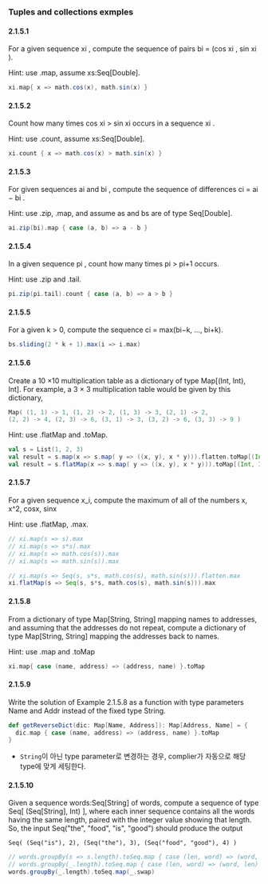 ### Tuples and collections exmples

#### 2.1.5.1
For a given sequence xi , compute the sequence of pairs bi = (cos xi , sin xi ).

Hint: use .map, assume xs:Seq[Double].

```scala
xi.map{ x => math.cos(x), math.sin(x) }
```

#### 2.1.5.2
Count how many times cos xi > sin xi occurs in a sequence xi .

Hint: use .count, assume xs:Seq[Double].

```scala
xi.count { x => math.cos(x) > math.sin(x) }
```

#### 2.1.5.3
For given sequences ai and bi , compute the sequence of differences ci = ai − bi .

Hint: use .zip, .map, and assume as and bs are of type Seq[Double].

```scala
ai.zip(bi).map { case (a, b) => a - b } 
```

#### 2.1.5.4
In a given sequence pi , count how many times pi > pi+1 occurs.

Hint: use .zip and .tail.

```scala
pi.zip(pi.tail).count { case (a, b) => a > b }
```

#### 2.1.5.5
For a given k > 0, compute the sequence ci = max(bi−k, ..., bi+k).

```scala
bs.sliding(2 * k + 1).max(i => i.max)
```

#### 2.1.5.6 
Create a 10 ×10 multiplication table as a dictionary of type Map[(Int, Int), Int]. For
example, a 3 × 3 multiplication table would be given by this dictionary,

```scala
Map( (1, 1) -> 1, (1, 2) -> 2, (1, 3) -> 3, (2, 1) -> 2,
(2, 2) -> 4, (2, 3) -> 6, (3, 1) -> 3, (3, 2) -> 6, (3, 3) -> 9 )
```

Hint: use .flatMap and .toMap.

```scala
val s = List(1, 2, 3)
val result = s.map(x => s.map( y => ((x, y), x * y))).flatten.toMap[(Int, Int), Int]
val result = s.flatMap(x => s.map( y => ((x, y), x * y))).toMap[(Int, Int), Int]
```

#### 2.1.5.7 
For a given sequence x_i, compute the maximum of all of the numbers x, x^2, cosx, sinx

Hint: use .flatMap, .max.

```scala
// xi.map(s => s).max
// xi.map(s => s*s).max
// xi.map(s => math.cos(s)).max
// xi.map(s => math.sin(s)).max

// xi.map(s => Seq(s, s*s, math.cos(s), math.sin(s))).flatten.max
xi.flatMap(s => Seq(s, s*s, math.cos(s), math.sin(s))).max
```

#### 2.1.5.8
From a dictionary of type Map[String, String] mapping names to addresses, and
assuming that the addresses do not repeat, compute a dictionary of type Map[String, String] mapping
the addresses back to names.

Hint: use .map and .toMap

```scala
xi.map{ case (name, address) => (address, name) }.toMap
```

#### 2.1.5.9
Write the solution of Example 2.1.5.8 as a function with type parameters Name and
Addr instead of the fixed type String.

```scala
def getReverseDict(dic: Map[Name, Address]): Map[Address, Name] = {
  dic.map { case (name, address) => (address, name) }.toMap
}
```
- `String`이 아닌 type parameter로 변경하는 경우, complier가 자동으로 해당 type에 맞게 세팅한다.


#### 2.1.5.10
Given a sequence words:Seq[String] of words, compute a sequence of type Seq[ (Seq[String], Int) ], where each inner sequence contains all the words having the same length, paired with the integer value showing that length. So, the input Seq("the", "food", "is", "good") should produce the output

```Seq( (Seq("is"), 2), (Seq("the"), 3), (Seq("food", "good"), 4) )```

```scala
// words.groupBy(s => s.length).toSeq.map { case (len, word) => (word, len) }
// words.groupBy(_.length).toSeq.map { case (len, word) => (word, len) }
words.groupBy(_.length).toSeq.map(_.swap)
```
